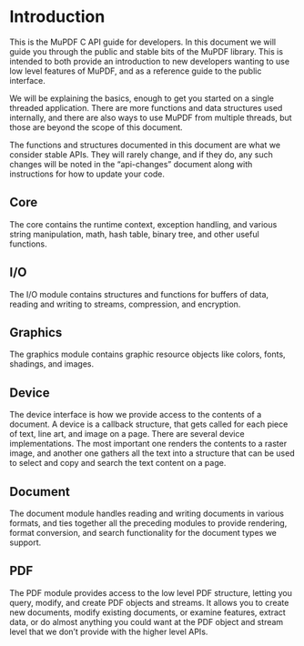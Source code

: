 # Introduction

This is the MuPDF C API guide for developers. In this document we will guide
you through the public and stable bits of the MuPDF library. This is intended
to both provide an introduction to new developers wanting to use low level
features of MuPDF, and as a reference guide to the public interface.

We will be explaining the basics, enough to get you started on a single
threaded application. There are more functions and data structures used
internally, and there are also ways to use MuPDF from multiple threads, but
those are beyond the scope of this document.

The functions and structures documented in this document are what we consider
stable APIs. They will rarely change, and if they do, any such changes will be
noted in the “api-changes” document along with instructions for how to update
your code.

## Core

The core contains the runtime context, exception handling, and various string
manipulation, math, hash table, binary tree, and other useful functions.

## I/O

The I/O module contains structures and functions for buffers of data, reading
and writing to streams, compression, and encryption.

## Graphics

The graphics module contains graphic resource objects like colors, fonts,
shadings, and images.

## Device

The device interface is how we provide access to the contents of a document. A
device is a callback structure, that gets called for each piece of text, line
art, and image on a page. There are several device implementations. The most
important one renders the contents to a raster image, and another one gathers
all the text into a structure that can be used to select and copy and search
the text content on a page.

## Document

The document module handles reading and writing documents in various formats,
and ties together all the preceding modules to provide rendering, format
conversion, and search functionality for the document types we support.

## PDF

The PDF module provides access to the low level PDF structure, letting you
query, modify, and create PDF objects and streams. It allows you to create new
documents, modify existing documents, or examine features, extract data, or do
almost anything you could want at the PDF object and stream level that we don’t
provide with the higher level APIs.
